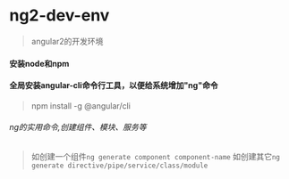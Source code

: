 # ng2-dev-env
>angular2的开发环境

#### 安装node和npm

#### 全局安装angular-cli命令行工具，以便给系统增加"ng"命令
>npm install -g @angular/cli

###### ng的实用命令,创建组件、模块、服务等
>如创建一个组件`ng generate component component-name`
>如创建其它`ng generate directive/pipe/service/class/module`
